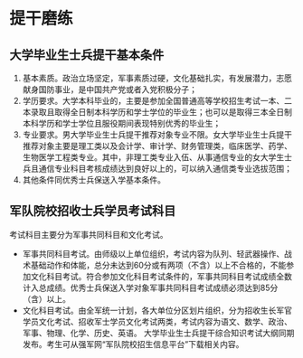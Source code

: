 # 提干磨练

## 大学毕业生士兵提干基本条件

1. 基本素质。政治立场坚定，军事素质过硬，文化基础扎实，有发展潜力，志愿献身国防事业，是中国共产党或者入党积极分子；
2. 学历要求。大学本科毕业的，主要是参加全国普通高等学校招生考试一本、二本录取且取得全日制本科学历和学士学位的毕业生；也可以是取得三本全日制本科学历和学士学位且服役期间表现特别优秀的毕业生；
3. 专业要求。男大学毕业生士兵提干推荐对象专业不限。女大学毕业生士兵提干推荐对象主要是理工类以及会计学、审计学、财务管理类，临床医学、药学、生物医学工程类专业。其中，非理工类专业入伍、从事通信专业的女大学生士兵且通信专业科目考核成绩达到良好以上的，可以纳入通信类专业选拔范围；
4. 其他条件同优秀士兵保送入学基本条件。

## 军队院校招收士兵学员考试科目

考试科目主要分为军事共同科目和文化考试。

- 军事共同科目考试。由师级以上单位组织，考试内容为队列、轻武器操作、战术基础动作和体能，总分未达到60分或有两项（不含）以上不合格的，不能参加文化科目考试。符合参加文化科目考试条件的，军事共同科目考试成绩全数计入总成绩。优秀士兵保送入学对象军事共同科目考试成绩必须达到85分（含）以上。
- 文化科目考试。由全军统一计划，各大单位分区划片组织，分为招收生长军官学员文化考试、招收军士学员文化考试两类，考试内容为语文、数学、政治、军事、物理、化学、历史、英语。
大学毕业生士兵提干综合知识考试大纲同期发布。考生可从强军网“军队院校招生信息平台”下载相关内容。

